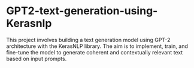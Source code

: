 # GPT2-text-generation-using-Kerasnlp 

This project involves building a text generation model using GPT-2 architecture with the KerasNLP library. The aim is to implement, train, and fine-tune the model to generate coherent and contextually relevant text based on input prompts.
